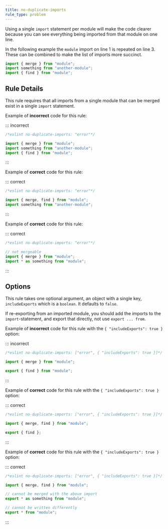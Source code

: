 ```yaml
---
title: no-duplicate-imports
rule_type: problem
---
```


Using a single `import` statement per module will make the code clearer because you can see everything being imported from that module on one line.

In the following example the `module` import on line 1 is repeated on line 3. These can be combined to make the list of imports more succinct.

```js
import { merge } from "module";
import something from "another-module";
import { find } from "module";
```

## Rule Details

This rule requires that all imports from a single module that can be merged exist in a single `import` statement.

Example of **incorrect** code for this rule:

::: incorrect

```js
/*eslint no-duplicate-imports: "error"*/

import { merge } from "module";
import something from "another-module";
import { find } from "module";
```

:::

Example of **correct** code for this rule:

::: correct

```js
/*eslint no-duplicate-imports: "error"*/

import { merge, find } from "module";
import something from "another-module";
```

:::

Example of **correct** code for this rule:

::: correct

```js
/*eslint no-duplicate-imports: "error"*/

// not mergeable
import { merge } from "module";
import * as something from "module";
```

:::

## Options

This rule takes one optional argument, an object with a single key, `includeExports` which is a `boolean`. It defaults to `false`.

If re-exporting from an imported module, you should add the imports to the `import`-statement, and export that directly, not use `export ... from`.

Example of **incorrect** code for this rule with the `{ "includeExports": true }` option:

::: incorrect

```js
/*eslint no-duplicate-imports: ["error", { "includeExports": true }]*/

import { merge } from "module";

export { find } from "module";
```

:::

Example of **correct** code for this rule with the `{ "includeExports": true }` option:

::: correct

```js
/*eslint no-duplicate-imports: ["error", { "includeExports": true }]*/

import { merge, find } from "module";

export { find };
```

:::

Example of **correct** code for this rule with the `{ "includeExports": true }` option:

::: correct

```js
/*eslint no-duplicate-imports: ["error", { "includeExports": true }]*/

import { merge, find } from "module";

// cannot be merged with the above import
export * as something from "module";

// cannot be written differently
export * from "module";
```

:::
